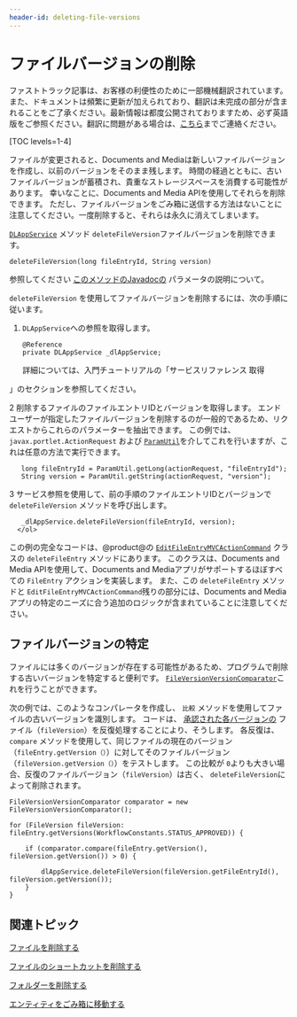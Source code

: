 ```yaml
---
header-id: deleting-file-versions
---
```


# ファイルバージョンの削除

<p class="alert alert-info"><span class="wysiwyg-color-blue120">ファストトラック記事は、お客様の利便性のために一部機械翻訳されています。また、ドキュメントは頻繁に更新が加えられており、翻訳は未完成の部分が含まれることをご了承ください。最新情報は都度公開されておりますため、必ず英語版をご参照ください。翻訳に問題がある場合は、<a href="mailto:support-content-jp@liferay.com">こちら</a>までご連絡ください。</span></p>

[TOC levels=1-4]

ファイルが変更されると、Documents and Mediaは新しいファイルバージョンを作成し、以前のバージョンをそのまま残します。 時間の経過とともに、古いファイルバージョンが蓄積され、貴重なストレージスペースを消費する可能性があります。 幸いなことに、Documents and Media APIを使用してそれらを削除できます。 ただし、ファイルバージョンをごみ箱に送信する方法はないことに注意してください。一度削除すると、それらは永久に消えてしまいます。

[`DLAppService`](@platform-ref@/7.1-latest/javadocs/portal-kernel/com/liferay/document/library/kernel/service/DLAppService.html) メソッド `deleteFileVersion`ファイルバージョンを削除できます。

    deleteFileVersion(long fileEntryId, String version)

参照してください [このメソッドのJavadocの](@platform-ref@/7.1-latest/javadocs/portal-kernel/com/liferay/document/library/kernel/service/DLAppService.html#deleteFileVersion-long-java.lang.String-) パラメータの説明について。

`deleteFileVersion` を使用してファイルバージョンを削除するには、次の手順に従います。

1.  `DLAppService`への参照を取得します。
   
        @Reference
        private DLAppService _dlAppService;

    詳細については、入門チュートリアルの「サービスリファレンス</a> 取得

」のセクションを参照してください。</p></li> 
   
   2  削除するファイルのファイルエントリIDとバージョンを取得します。 エンドユーザーが指定したファイルバージョンを削除するのが一般的であるため、リクエストからこれらのパラメーターを抽出できます。 この例では、 `javax.portlet.ActionRequest` および [`ParamUtil`](@platform-ref@/7.1-latest/javadocs/portal-kernel/com/liferay/portal/kernel/util/ParamUtil.html)を介してこれを行いますが、これは任意の方法で実行できます。
  
       long fileEntryId = ParamUtil.getLong(actionRequest, "fileEntryId");
       String version = ParamUtil.getString(actionRequest, "version");
      

3  サービス参照を使用して、前の手順のファイルエントリIDとバージョンで `deleteFileVersion` メソッドを呼び出します。
  
       _dlAppService.deleteFileVersion(fileEntryId, version);
      </ol> 

この例の完全なコードは、@product@の [`EditFileEntryMVCActionCommand`](https://github.com/liferay/liferay-portal/blob/master/modules/apps/document-library/document-library-web/src/main/java/com/liferay/document/library/web/internal/portlet/action/EditFileEntryMVCActionCommand.java) クラスの `deleteFileEntry` メソッドにあります。 このクラスは、Documents and Media APIを使用して、Documents and Mediaアプリがサポートするほぼすべての `FileEntry` アクションを実装します。 また、この `deleteFileEntry` メソッドと `EditFileEntryMVCActionCommand`残りの部分には、Documents and Mediaアプリの特定のニーズに合う追加のロジックが含まれていることに注意してください。



## ファイルバージョンの特定

ファイルには多くのバージョンが存在する可能性があるため、プログラムで削除する古いバージョンを特定すると便利です。 [`FileVersionVersionComparator`](@platform-ref@/7.1-latest/javadocs/portal-kernel/com/liferay/document/library/kernel/util/comparator/FileVersionVersionComparator.html)これを行うことができます。

次の例では、このようなコンパレータを作成し、 `比較` メソッドを使用してファイルの古いバージョンを識別します。 コードは、 [承認された各バージョンの](/docs/7-1/user/-/knowledge_base/u/workflow) ファイル（`fileVersion`）を反復処理することにより、そうします。 各反復は、 `compare` メソッドを使用して、同じファイルの現在のバージョン（`fileEntry.getVersion（）`）に対してそのファイルバージョン（`fileVersion.getVersion（）`）をテストします。 この比較が `0`よりも大きい場合、反復のファイルバージョン（`fileVersion`）は古く、 `deleteFileVersion`によって削除されます。

    FileVersionVersionComparator comparator = new FileVersionVersionComparator();
    
    for (FileVersion fileVersion: fileEntry.getVersions(WorkflowConstants.STATUS_APPROVED)) {
    
        if (comparator.compare(fileEntry.getVersion(), fileVersion.getVersion()) > 0) {
    
            dlAppService.deleteFileVersion(fileVersion.getFileEntryId(), fileVersion.getVersion());
        }
    }
    



## 関連トピック

[ファイルを削除する](/docs/7-1/tutorials/-/knowledge_base/t/deleting-files)

[ファイルのショートカットを削除する](/docs/7-1/tutorials/-/knowledge_base/t/deleting-file-shortcuts)

[フォルダーを削除する](/docs/7-1/tutorials/-/knowledge_base/t/deleting-folders)

[エンティティをごみ箱に移動する](/docs/7-1/tutorials/-/knowledge_base/t/moving-entities-to-the-recycle-bin)
